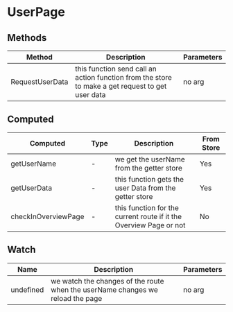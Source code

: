 # UserPage

## Methods

<!-- @vuese:UserPage:methods:start -->
|Method|Description|Parameters|
|---|---|---|
|RequestUserData|this function send  call an action function from the store to make a get request to get user data|no arg|

<!-- @vuese:UserPage:methods:end -->


## Computed

<!-- @vuese:UserPage:computed:start -->
|Computed|Type|Description|From Store|
|---|---|---|---|
|getUserName|-|we get the userName from the getter store|Yes|
|getUserData|-|this function gets the user Data from the getter store|Yes|
|checkInOverviewPage|-|this function for the current route if it the Overview Page or not|No|

<!-- @vuese:UserPage:computed:end -->


## Watch

<!-- @vuese:UserPage:watch:start -->
|Name|Description|Parameters|
|---|---|---|
|undefined|we watch the changes of the route when the userName changes we reload the page|no arg|

<!-- @vuese:UserPage:watch:end -->


